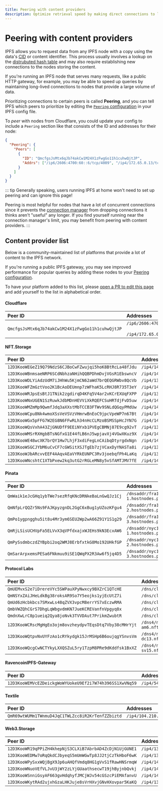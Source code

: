 ```yaml
---
title: Peering with content providers
description: Optimize retrieval speed by making direct connections to large content providers.
---
```


# Peering with content providers

IPFS allows you to request data from any IPFS node with a copy using the data's [CID][cid-explainer] or content identifier. This process usually involves a lookup on the [distrubuted hash table][dht-explainer] and may also require establishing new connections to the nodes storing the content. 

If you're running an IPFS node that serves many requests, like a public HTTP gateway, for example, you may be able to speed up queries by maintaining long-lived connections to nodes that provide a large volume of data. 

Prioritizing connections to certain peers is called **Peering**, and you can tell IPFS which peers to prioritize by editing the [`Peering` configuration][docs-peering-config] in your IPFS config file.

To _peer_ with nodes from Cloudflare, you could update your config to include a `Peering` section like that consists of the ID and addresses for their node:

```json
{
  "Peering": {
    "Peers": [
      {
        "ID": "QmcfgsJsMtx6qJb74akCw1M24X1zFwgGo11h1cuhwQjtJP",
        "Addrs": ["/ip6/2606:4700:60::6/tcp/4009", "/ip4/172.65.0.13/tcp/4009"]
      }
    ]
  }
}
```

::: tip
Generally speaking, users running IPFS at home won't need to set up peering and can ignore this page!

Peering is most helpful for nodes that have a lot of concurrent connections since it prevents the [connection manager][docs-connmgr] from dropping connections it thinks aren't "useful" any longer. If you find yourself running near the connection manager's limit, you may benefit from peering with content providers.
:::

## Content provider list

Below is a community-maintained list of platforms that provide a lot of content to the IPFS network.

If you're running a public IPFS gateway, you may see improved performance for popular queries by adding these nodes to your [Peering configuration][docs-peering-config].

To have your platform added to this list, please [open a PR to edit this page](https://github.com/ipfs/ipfs-docs/edit/main/docs/how-to/peering-with-content-providers.md) and add yourself to the list in alphabetical order.

#### Cloudflare

|Peer ID|Addresses|
|:-|:-|
|`QmcfgsJsMtx6qJb74akCw1M24X1zFwgGo11h1cuhwQjtJP`|`/ip6/2606:4700:60::6/tcp/4009` <br/><br/>`/ip4/172.65.0.13/tcp/4009`|

#### NFT.Storage

|Peer ID|Addresses|
|:-|:-|
|`12D3KooWEGeZ19Q79NdzS6CJBoCwFZwujqi5hoK8BtRcLa48fJdu`|`/ip4/145.40.96.233/tcp/4001`|
|`12D3KooWBnmsaeNRP6SCdNbhzaNHihQQBPDhmDvjVGsR1EbswncV`|`/ip4/147.75.87.85/tcp/4001`|
|`12D3KooWDLYiAdzUdM7iJHhWu5KjmCN62aWd7brQEQGRWbv8QcVb`|`/ip4/136.144.57.203/tcp/4001`|
|`12D3KooWFZmGztVoo2K1BcAoDEUmnp7zWFhaK5LcRHJ8R735T3eY`|`/ip4/145.40.69.29/tcp/4001`|
|`12D3KooWRJpsEsBtJ1TNik2zgdirqD4KFq5V4ar2vKCrEXUqFXPP`|`/ip4/139.178.70.235/tcp/4001`|
|`12D3KooWNxUGEN1SzRuwkJdbMDnHEVViXkRQEFCSuHRTdjFvD5uw`|`/ip4/145.40.67.89/tcp/4001`|
|`12D3KooWMZmMp9QwmfJdq3aXXstMbTCCB3FTWv9SNLdQGqyPMdUw`|`/ip4/145.40.69.133/tcp/4001`|
|`12D3KooWCpu8Nk4wmoXSsVeVSVzVHmrwBnEoC9jpcVpeWP7n67Bt`|`/ip4/145.40.69.171/tcp/4001`|
|`12D3KooWGx5pFFG7W2EG8N6FFwRLh34nHcCLMzoBSMSSpHcJYN7G`|`/ip4/145.40.90.235/tcp/4001`|
|`12D3KooWQsVxhA43ZjGNUDfF9EEiNYxb1PVEgCBMNj87E9cg92vT`|`/ip4/139.178.69.135/tcp/4001`|
|`12D3KooWMSrRXHgbBTsNGfxG1E44fLB6nJ5wpjavXj4VGwXKuz9X`|`/ip4/147.75.32.99/tcp/4001`|
|`12D3KooWE48wcXK7brQY1Hw7LhjF3xdiFegLnCAibqDtyrgdxNgn`|`/ip4/147.75.86.227/tcp/4001`|
|`12D3KooWSGCJYbM6uCvCF7cGWSitXSJTgEb7zjVCaxDyYNASTa8i`|`/ip4/136.144.55.33/tcp/4001`|
|`12D3KooWJbARcvvEEF4AAqvAEaVYRkEUNPC3Rv3joebqfPh4LaKq`|`/ip4/136.144.57.127/tcp/4001`|
|`12D3KooWNcshtC1XTbPxew2kq3utG2rRGLeMN8y5vSfAMTJMV7fE`|`/ip4/147.75.87.249/tcp/4001`|

#### Pinata
|Peer ID|Addresses|
|:-|:-|
|`QmWaik1eJcGHq1ybTWe7sezRfqKNcDRNkeBaLnGwQJz1Cj`|`/dnsaddr/fra1-1.hostnodes.pinata.cloud`|
|`QmNfpLrQQZr5Ns9FAJKpyzgnDL2GgC6xBug1yUZozKFgu4`|`/dnsaddr/fra1-2.hostnodes.pinata.cloud`|
|`QmPo1ygpngghu5it8u4Mr3ym6SEU2Wp2wA66Z91Y1S1g29`|`/dnsaddr/fra1-3.hostnodes.pinata.cloud`|
|`QmRjLSisUCHVpFa5ELVvX3qVPfdxajxWJEHs9kN3EcxAW6`|`/dnsaddr/nyc1-1.hostnodes.pinata.cloud`|
|`QmPySsdmbczdZYBpbi2oq2WMJ8ErbfxtkG8Mo192UHkfGP`|`/dnsaddr/nyc1-2.hostnodes.pinata.cloud`|
|`QmSarArpxemsPESa6FNkmuu9iSE1QWqPX2R3Aw6f5jq4D5`|`/dnsaddr/nyc1-3.hostnodes.pinata.cloud`|

#### Protocol Labs

|Peer ID|Addresses|
|:-|:-|
|`QmUEMvxS2e7iDrereVYc5SWPauXPyNwxcy9BXZrC1QTcHE`|`/dns/cluster0.fsn.dwebops.pub`|
|`QmNSYxZAiJHeLdkBg38roksAR9So7Y5eojks1yjEcUtZ7i`|`/dns/cluster1.fsn.dwebops.pub`|
|`QmUd6zHcbkbcs7SMxwLs48qZVX3vpcM8errYS7xEczwRMA`|`/dns/cluster2.fsn.dwebops.pub`|
|`QmbVWZQhCGrS7DhgLqWbgvdmKN7JueKCREVanfnVpgyq8x`|`/dns/cluster3.fsn.dwebops.pub`|
|`QmdnXwLrC8p1ueiq2Qya8joNvk3TVVDAut7PrikmZwubtR`|`/dns/cluster4.fsn.dwebops.pub`|
|`12D3KooWCRscMgHgEo3ojm8ovzheydpvTEqsDtq7Vby38cMHrYjt`|`/dns4/nft-storage-am6.nft.dwebops.net/tcp/18402`|
|`12D3KooWQtpvNvUYFzAo1cRYkydgk15JrMSHp6B6oujqgYSnvsVm`|`/dns4/nft-storage-dc13.nft.dwebops.net/tcp/18402`|
|`12D3KooWQcgCwNCTYkyLXXQSZuL5ry1TzpM8PRe9dKddfsk1BxXZ`|`/dns4/nft-storage-sv15.nft.dwebops.net/tcp/18402`|

#### RavencoinIPFS-Gateway

|Peer ID|Addresses|
|:-|:-|
|`12D3KooWEMVcEZDeickgWoWYUokeU9Ef2i7W74h396SS1XwVNq59`|`/ip4/54.212.175.171/tcp/4001`|

#### Textile

|Peer ID|Addresses|
|:-|:-|
|`QmR69wtWUMm1TWnmuD4JqC1TWLZcc8iR2KrTenfZZbiztd`|`/ip4/104.210.43.77`|

#### Web3.Storage

|Peer ID|Addresses|
|:-|:-|
|`12D3KooWR19qPPiZH4khepNjS3CLXiB7AbrbAD4ZcDjN1UjGUNE1`|`/ip4/139.178.69.155/tcp/4001`|
|`12D3KooWEDMw7oRqQkdCJbyeqS5mUmWGwTp8JJ2tjCzTkHboF6wK`|`/ip4/139.178.68.91/tcp/4001`|
|`12D3KooWPySxxWQjBgX9Jp6uAHQfVmdq8HG1gVvS1fRawHNSrmqW`|`/ip4/147.75.33.191/tcp/4001`|
|`12D3KooWNuoVEfVLJvU3jWY2zLYjGUaathsecwT19jhByjnbQvkj`|`/ip4/147.75.32.73/tcp/4001`|
|`12D3KooWSnniGsyAF663gvHdqhyfJMCjWJv54cGSzcPiEMAfanvU`|`/ip4/145.40.89.195/tcp/4001`|
|`12D3KooWKytRAd2ujxhGzaLHKJuje8sVrHXvjGNvHXovpar5KaKQ`|`/ip4/136.144.56.153/tcp/4001`|
[dht-explainer]: /concepts/how-ipfs-works/#distributed-hash-tables-dhts
[cid-explainer]: /concepts/content-addressing/#identifier-formats
[docs-peering-config]: /how-to/configure-node/#peering
[docs-connmgr]: /how-to/configure-node/#basic-connection-manager
